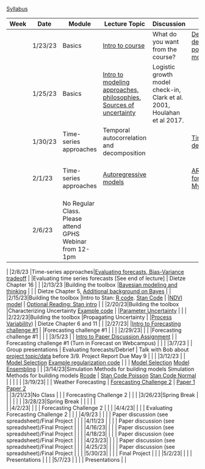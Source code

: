 [Syllabus](Syllabus.pdf)


|Week|Date   |Module                |Lecture Topic                                                     |Discussion                                                              |Lab                                                     |Reading                                                                                |
|----|-------|----------------------|------------------------------------------------------------------|------------------------------------------------------------------------|--------------------------------------------------------|---------------------------------------------------------------------------------------|
|    |1/23/23|Basics                |[Intro to course](lectures/Intro.pdf)                                                   |What do you want from the course?                                       |[Density-dependent population model](labs/intro2R.html) |                                                                                       |
|    |1/25/23|Basics                |[Intro to modeling approaches, philosophies, Sources of uncertainty](lectures/Lecture2.pdf)|Logistic growth model check-in, Clark et al. 2001, Houlahan et al 2017. |                                                        |[Clark et al. 2001](papers/Clark2001.pdf) , [Houlahan et al. 2017](papers/Houlahan2016.pdf)|
|    |1/30/23|Time-series approaches|Temporal autocorrelation and decomposition                        |                                                                        |[Time-series decomposition](labs/ts_decomp_autocorr.html)                              |                                                                                       |
|    |2/1/23 |Time-series approaches|[Autoregressive models](lectures/ARmodels.pdf)                                             |                                                                        |[AR model forecasting](labs/ARmodel.html),   [My code](https://github.com/bobshriver/UNR-EcoForecast/blob/main/lectures/AR1model.R)                    |[Optional Reading: NEON working with time](https://www.neonscience.org/resources/learning-hub/tutorials/introduction-working-time-series-data-text-formats-r)                                                                 |
|    |2/6/23|No Regular Class. Please attend GPHS Webinar from 12-1pm            |                                |                                                                        |                          |                                                                                       |

|    |2/8/23 |Time-series approaches|[Evaluating forecasts, Bias-Variance tradeoff](lectures/ModelValidation.pdf)                           |                                                                        |Evaluating time series forecasts [See end of lecture]                        |  Dietze Chapter 16                                                                                     |
|    |2/13/23 |Building the toolbox  |[Bayesian modeling and thinking](lectures/IntroToBayes.pdf)                                   |                                                                        |                                                        |         Dietze Chapter 5, [Additional background on Bayes](https://www.youtube.com/watch?v=HZGCoVF3YvM)                                                                             |
|    |2/15/23|Building the toolbox  |Intro to Stan: [R code](lectures/StanSetup.R). [Stan Code](lectures/StanExample.stan)                                                   |                                                                        |[NDVI model](labs/IntroToStan.html)                           |    [Optional Reading: Stan intro]( https://ourcodingclub.github.io/tutorials/stan-intro/)                                                                                  |
|    |2/20/23|Building the toolbox  |Characterizing Uncertainty    [Example code](lectures/StanSetup_Portal.R)                                    |                                                                        |[Parameter Uncertainty](labs/IntroToStan_2.html)                         |                                                                                       |
|    |2/22/23|Building the toolbox  |Propagating Uncertainty                                           |                                                                        |[Process Variability](labs/IntroToStan_3.html))                               |       Dietze Chapter 6 and 11                                                                                |
|    |2/27/23|                      |[Intro to Forecasting challenge #1](labs/challenge1.html)                                 |                                                                        |Forecasting challenge #1                                |                                                                                       |
|    |2/29/23|                      |                                                                  |                                                                        |Forecasting challenge #1                                |                                                                                       |
|    |3/5/23 |                      |       [Intro to Paper Discussion Assignment](labs/PaperAssignment.pdf)                                                                 |                                                 | Forecasting challenge #1     (Turn in Forecast on Webcampus)                                                  |                                                                                       |
|    |3/7/23 |                      |       Group presentations                                                           |    Evaluating forecasts/Debrief                                                                       |                       Talk with Bob about [project topic/data](labs/Project.html) before 3/9. Project Report Due May 9                                  |                                                                                       |
|    |3/12/23 |                      |  [Model Selection](lectures/ModelSelection.pdf)    [Example regularization code](lectures/RegCode.stan)                                                       |                                                                        |                                                      |    [Model Selection](https://esajournals.onlinelibrary.wiley.com/doi/10.1002/ecy.3336)  [Model Ensembling](https://www.sciencedirect.com/science/article/pii/S016953470600303X?casa_token=E7l5YhfhaagAAAAA:_-WctoidjuF3bKB4Y5tSYui9mUetxllMJXeBfLUf3-qytccfE1sVNh9IbRv8lmH78PxVZqoxEBI)                                                                                  |
|    |3/14/23|Simulation Methods for building models      Simulation Methods for building models  [Rcode](lectures/SS/SSr.R)    |      [Stan Code Poisson](lectures/SS/StanSSPois.stan)    [Stan Code Normal](lectures/SS/StanSSNorm.stan)                                   |                                                                        |                          |                                                                                       |
|    |3/19/23|                      |                                                                 |       Weather Forecasting                                                                 |      [Forecasting Challenge 2](https://docs.google.com/document/d/1yba8Uy47tCvfJS3nrmyB5agzKL2i0E8Ro1yc9M9ehX4/edit)                                                |    [Paper 1](https://www.science.org/doi/10.1126/science.aav7274) [Paper 2](https://www.pnas.org/doi/epdf/10.1073/pnas.1716760115)       
|    |3/21/23|No Class                      |                                                                  |                                                                        |                          Forecasting  Challenge 2                                   |                                                                                 |
|    |3/26/23|Spring Break          |                                                                  |                                                                        |                               |                                                                                       |
|    |3/28/23|Spring Break            |                                                                  |                                                 |                                                        |                                                                                       |                                                                             
|    |4/2/23|                      |                                                                  |                                                                        |                  Forecasting Challenge 2                                           |                                                               |
|    |4/4/23|                      |                                                                  |                                                                        |                    Evaluating Forecasting Challenge 2                                        |                                                                                    |
|    |4/9/23 |                      |                                                                  |                                                                        |                        Paper discussion (see spreadsheet)/Final Project                                |                                                                            |
|    |4/11/23 |                      |                                                                  |                                                                        |                     Paper discussion (see spreadsheet)/Final Project                                       |                                                                            |
|    |4/16/23|                      |                                                                  |                                                                        |                        Paper discussion (see spreadsheet)/Final Project                                    |                                                          |
|    |4/18/23|                      |                                                                  |                                                                        |                             Paper discussion (see spreadsheet)/Final Project                               |                                                               |
|    |4/23/23|                      |                                                                  |                                                                        |                          Paper discussion (see spreadsheet)/Final Project                                  |                                                                  |
|    |4/25/23|                      |                                                                  |                                                                        |                         Paper discussion (see spreadsheet)/Final Project                                   |                                                                                |
|    |5/30/23|                      |                                                                  |                                                                        |                        Final Project                                   |                                                                        |
|    |5/2/23|                      |                                                                  |                                                                        |                       Presentations                                 |                                                                                   |
|    |5/7/23 |                      |                                                                  |                                                                   |                                   Presentations                     |                                                                                       |

